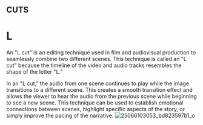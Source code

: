 
## CUTS

# L

An "L cut" is an editing technique used in film and audiovisual production to seamlessly combine two different scenes. This technique is called an "L cut" because the timeline of the video and audio tracks resembles the shape of the letter "L."

In an "L cut," the audio from one scene continues to play while the image transitions to a different scene. This creates a smooth transition effect and allows the viewer to hear the audio from the previous scene while beginning to see a new scene. This technique can be used to establish emotional connections between scenes, highlight specific aspects of the story, or simply improve the pacing of the narrative.
![25066103053_bd823597b1_o](https://github.com/karttofer/knowledges/assets/34972636/36ae034c-aaff-42be-bf0d-f300a2bedfa4)

